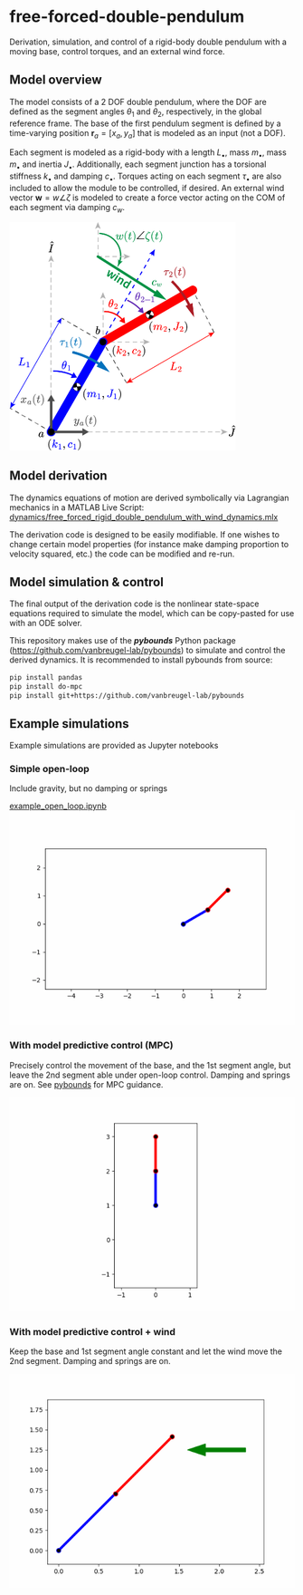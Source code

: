 # free-forced-double-pendulum
Derivation, simulation, and control of a rigid-body double pendulum with a moving base, control torques, and an external wind force. 

## Model overview
The model consists of a 2 DOF double pendulum, where the DOF are defined as the segment angles $\theta_1$ and $\theta_2$, respectively, in the global reference frame. The base of the first pendulum segment is defined by a time-varying position $\mathbf{r}_a = [x_a, y_a]$ that is modeled as an input (not a DOF).

Each segment is modeled as a rigid-body with a length $L_\bullet$, mass $m_\bullet$, mass $m_\bullet$ and inertia $J_\bullet$. Additionally, each segment junction has a torsional stiffness $k_\bullet$ and damping $c_\bullet$. Torques acting on each segment $\tau_\bullet$ are also included to allow the module to be controlled, if desired. An external wind vector $\mathbf{w} = w \angle \zeta$ is modeled to create a force vector acting on the COM of each segment via damping $c_w$.

<img src="dynamics/dynamics_diagram.png" alt="drawing" width="400"/>

## Model derivation
The dynamics equations of motion are derived symbolically via Lagrangian mechanics in a MATLAB Live Script:
[dynamics/free_forced_rigid_double_pendulum_with_wind_dynamics.mlx](dynamics/free_forced_rigid_double_pendulum_with_wind_dynamics.mlx)

The derivation code is designed to be easily modifiable. If one wishes to change certain model properties (for instance make damping proportion to velocity squared, etc.) the code can be modified and re-run.

## Model simulation & control
The final output of the derivation code is the nonlinear state-space equations required to simulate the model, which can be copy-pasted for use with an ODE solver.

This repository makes use of the ***pybounds*** Python package (https://github.com/vanbreugel-lab/pybounds) to simulate and control the derived dynamics. It is recommended to install pybounds from source:

    pip install pandas
    pip install do-mpc
    pip install git+https://github.com/vanbreugel-lab/pybounds

## Example simulations
Example simulations are provided as Jupyter notebooks
### Simple open-loop 
Include gravity, but no damping or springs

[example_open_loop.ipynb](examples/example_open_loop.ipynb)
![example_open_loop.gif](animation/example_open_loop.gif)

### With model predictive control (MPC)

Precisely control the movement of the base, and the 1st segment angle, but leave the 2nd segment able under open-loop control. Damping and springs are on. See [pybounds](https://github.com/BenCellini/free-forced-double-pendulum) for MPC guidance.

![example_model predictive_control.gif](animation/example_model%20predictive_control.gif)

### With model predictive control + wind

Keep the base and 1st segment angle constant and let the wind move the 2nd segment. Damping and springs are on.

![example_model predictive_control_wind.gif](animation/example_model%20predictive_control_wind.gif)
